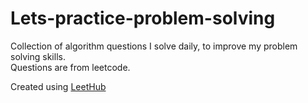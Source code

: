 # Lets-practice-problem-solving
Collection of algorithm questions I solve daily, to improve my problem solving skills.
</br>
Questions are from leetcode.

Created using [LeetHub](https://github.com/QasimWani/LeetHub)
